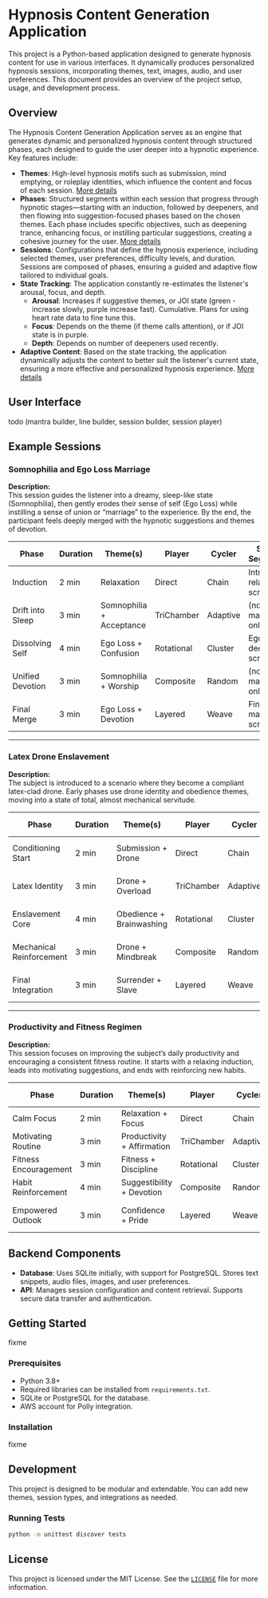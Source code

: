 
# Hypnosis Content Generation Application

This project is a Python-based application designed to generate hypnosis content for use in various interfaces. It dynamically produces personalized hypnosis sessions, incorporating themes, text, images, audio, and user preferences. This document provides an overview of the project setup, usage, and development process.

## Overview

The Hypnosis Content Generation Application serves as an engine that generates dynamic and personalized hypnosis content through structured phases, each designed to guide the user deeper into a hypnotic experience. Key features include:

- **Themes**: High-level hypnosis motifs such as submission, mind emptying, or roleplay identities, which influence the content and focus of each session. [More details](Themes/Themes.md)
- **Phases**: Structured segments within each session that progress through hypnotic stages—starting with an induction, followed by deepeners, and then flowing into suggestion-focused phases based on the chosen themes. Each phase includes specific objectives, such as deepening trance, enhancing focus, or instilling particular suggestions, creating a cohesive journey for the user. [More details](src/cyclers_and_players_overview.md)
- **Sessions**: Configurations that define the hypnosis experience, including selected themes, user preferences, difficulty levels, and duration. Sessions are composed of phases, ensuring a guided and adaptive flow tailored to individual goals.
- **State Tracking**: The application constantly re-estimates the listener's arousal, focus, and depth.
  - **Arousal**: Increases if suggestive themes, or JOI state (green - increase slowly, purple increase fast). Cumulative. Plans for using heart rate data to fine tune this.
  - **Focus**: Depends on the theme (if theme calls attention), or if JOI state is in purple.
  - **Depth**: Depends on number of deepeners used recently.
- **Adaptive Content**: Based on the state tracking, the application dynamically adjusts the content to better suit the listener's current state, ensuring a more effective and personalized hypnosis experience. [More details](Adaptive_Director.md)
## User Interface
todo (mantra builder, line builder, session builder, session player)

## Example Sessions

### **Somnophilia and Ego Loss Marriage**

**Description:**  
This session guides the listener into a dreamy, sleep-like state (Somnophilia), then gently erodes their sense of self (Ego Loss) while instilling a sense of union or “marriage” to the experience. By the end, the participant feels deeply merged with the hypnotic suggestions and themes of devotion.

| Phase            | Duration | Theme(s)                 | Player        | Cycler        | Script Segment?          |
|------------------|----------|--------------------------|---------------|---------------|--------------------------|
| Induction         | 2 min    | Relaxation               | Direct        | Chain         | Intro relaxation script  |
| Drift into Sleep  | 3 min    | Somnophilia + Acceptance | TriChamber    | Adaptive      | (none, mantra only)      |
| Dissolving Self   | 4 min    | Ego Loss + Confusion     | Rotational    | Cluster       | Ego-loss deepener script |
| Unified Devotion  | 3 min    | Somnophilia + Worship    | Composite     | Random        | (none, mantra only)      |
| Final Merge       | 3 min    | Ego Loss + Devotion      | Layered       | Weave         | Final marriage script    |

---

### **Latex Drone Enslavement**

**Description:**  
The subject is introduced to a scenario where they become a compliant latex-clad drone. Early phases use drone identity and obedience themes, moving into a state of total, almost mechanical servitude.

| Phase             | Duration | Theme(s)              | Player      | Cycler    | Script Segment?          |
|-------------------|----------|-----------------------|-------------|-----------|--------------------------|
| Conditioning Start | 2 min    | Submission + Drone     | Direct      | Chain     | (none, mantra only)      |
| Latex Identity     | 3 min    | Drone + Overload       | TriChamber  | Adaptive  | Latex induction script   |
| Enslavement Core   | 4 min    | Obedience + Brainwashing | Rotational | Cluster | (none, mantra only)      |
| Mechanical Reinforcement | 3 min | Drone + Mindbreak  | Composite   | Random    | Drone obedience script   |
| Final Integration  | 3 min    | Surrender + Slave      | Layered     | Weave     | (none, mantra only)      |

---

### **Productivity and Fitness Regimen**

**Description:**  
This session focuses on improving the subject’s daily productivity and encouraging a consistent fitness routine. It starts with a relaxing induction, leads into motivating suggestions, and ends with reinforcing new habits.

| Phase               | Duration | Theme(s)           | Player     | Cycler     | Script Segment?          |
|---------------------|----------|--------------------|------------|------------|--------------------------|
| Calm Focus          | 2 min    | Relaxation + Focus | Direct     | Chain      | (none, mantra only)      |
| Motivating Routine  | 3 min    | Productivity + Affirmation | TriChamber | Adaptive | Productivity script |
| Fitness Encouragement | 3 min  | Fitness + Discipline | Rotational | Cluster   | (none, mantra only)      |
| Habit Reinforcement | 4 min    | Suggestibility + Devotion | Composite | Random  | (none, mantra only)      |
| Empowered Outlook   | 3 min    | Confidence + Pride | Layered    | Weave      | Final empowerment script  |



## Backend Components

- **Database**: Uses SQLite initially, with support for PostgreSQL. Stores text snippets, audio files, images, and user preferences.
- **API**: Manages session configuration and content retrieval. Supports secure data transfer and authentication.

## Getting Started
fixme  

### Prerequisites

- Python 3.8+
- Required libraries can be installed from `requirements.txt`.
- SQLite or PostgreSQL for the database.
- AWS account for Polly integration.

### Installation
fixme  

## Development

This project is designed to be modular and extendable. You can add new themes, session types, and integrations as needed.

### Running Tests

```bash
python -m unittest discover tests
```

## License

This project is licensed under the MIT License. See the [`LICENSE`](LICENSE) file for more information.

